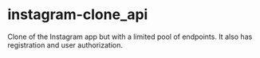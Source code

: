 # instagram-clone_api
Сlone of the Instagram app but with a limited pool of endpoints. It also has registration and user authorization.
